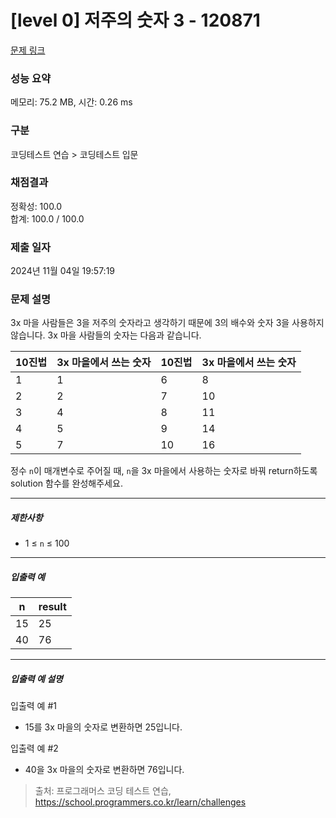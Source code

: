 # [level 0] 저주의 숫자 3 - 120871 

[문제 링크](https://school.programmers.co.kr/learn/courses/30/lessons/120871) 

### 성능 요약

메모리: 75.2 MB, 시간: 0.26 ms

### 구분

코딩테스트 연습 > 코딩테스트 입문

### 채점결과

정확성: 100.0<br/>합계: 100.0 / 100.0

### 제출 일자

2024년 11월 04일 19:57:19

### 문제 설명

<p>3x 마을 사람들은 3을 저주의 숫자라고 생각하기 때문에 3의 배수와 숫자 3을 사용하지 않습니다. 3x 마을 사람들의 숫자는 다음과 같습니다.</p>
<table class="table">
        <thead><tr>
<th>10진법</th>
<th>3x 마을에서 쓰는 숫자</th>
<th>10진법</th>
<th>3x 마을에서 쓰는 숫자</th>
</tr>
</thead>
        <tbody><tr>
<td>1</td>
<td>1</td>
<td>6</td>
<td>8</td>
</tr>
<tr>
<td>2</td>
<td>2</td>
<td>7</td>
<td>10</td>
</tr>
<tr>
<td>3</td>
<td>4</td>
<td>8</td>
<td>11</td>
</tr>
<tr>
<td>4</td>
<td>5</td>
<td>9</td>
<td>14</td>
</tr>
<tr>
<td>5</td>
<td>7</td>
<td>10</td>
<td>16</td>
</tr>
</tbody>
      </table>
<p>정수 <code>n</code>이 매개변수로 주어질 때, <code>n</code>을 3x 마을에서 사용하는 숫자로 바꿔 return하도록 solution 함수를 완성해주세요.</p>

<hr>

<h5>제한사항</h5>

<ul>
<li>1 ≤ <code>n</code> ≤ 100</li>
</ul>

<hr>

<h5>입출력 예</h5>
<table class="table">
        <thead><tr>
<th>n</th>
<th>result</th>
</tr>
</thead>
        <tbody><tr>
<td>15</td>
<td>25</td>
</tr>
<tr>
<td>40</td>
<td>76</td>
</tr>
</tbody>
      </table>
<hr>

<h5>입출력 예 설명</h5>

<p>입출력 예 #1</p>

<ul>
<li>15를 3x 마을의 숫자로 변환하면 25입니다.</li>
</ul>

<p>입출력 예 #2</p>

<ul>
<li>40을 3x 마을의 숫자로 변환하면 76입니다.</li>
</ul>


> 출처: 프로그래머스 코딩 테스트 연습, https://school.programmers.co.kr/learn/challenges